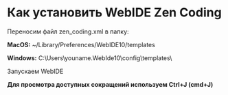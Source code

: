 # Как установить WebIDE Zen Coding #

Переносим файл zen\_coding.xml в папку:

**MacOS:** ~/Library/Preferences/WebIDE10/templates

**Windows:** C:\Users\youname\.WebIde10\config\templates\

Запускаем WebIDE

**Для просмотра доступных сокращений используем Ctrl+J (cmd+J)**